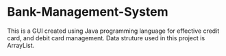 # Bank-Management-System
This is a GUI created using Java programming language for effective credit card, and debit card management. Data struture used in this project is ArrayList.
